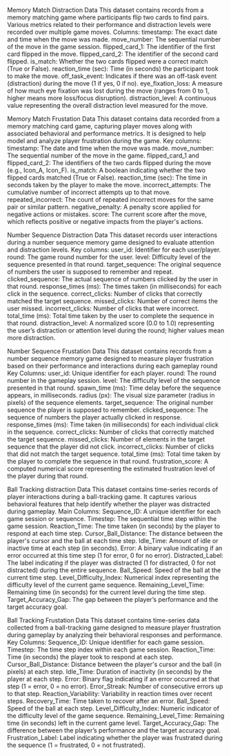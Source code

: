 Memory Match Distraction Data
This dataset contains records from a memory matching game where participants flip two cards to find pairs. Various metrics related to their performance and distraction 
levels were recorded over multiple game moves.
Columns:
timestamp: The exact date and time when the move was made.
move_number: The sequential number of the move in the game session.
flipped_card_1: The identifier of the first card flipped in the move.
flipped_card_2: The identifier of the second card flipped.
is_match: Whether the two cards flipped were a correct match (True or False).
reaction_time (sec): Time (in seconds) the participant took to make the move.
off_task_event: Indicates if there was an off-task event (distraction) during the move (1 if yes, 0 if no).
eye_fixation_loss: A measure of how much eye fixation was lost during the move (ranges from 0 to 1, higher means more loss/focus disruption).
distraction_level: A continuous value representing the overall distraction level measured for the move.

Memory Match Frustation Data
This dataset contains data recorded from a memory matching card game, capturing player moves along with associated behavioral and performance metrics. It is designed to 
help model and analyze player frustration during the game.
Key columns:
timestamp: The date and time when the move was made.
move_number: The sequential number of the move in the game.
flipped_card_1 and flipped_card_2: The identifiers of the two cards flipped during the move (e.g., Icon_A, Icon_F).
is_match: A boolean indicating whether the two flipped cards matched (True or False).
reaction_time (sec): The time in seconds taken by the player to make the move.
incorrect_attempts: The cumulative number of incorrect attempts up to that move.
repeated_incorrect: The count of repeated incorrect moves for the same pair or similar pattern.
negative_penalty: A penalty score applied for negative actions or mistakes.
score: The current score after the move, which reflects positive or negative impacts from the player's actions.

Number Sequence Distraction Data
This dataset records user interactions during a number sequence memory game designed to evaluate attention and distraction levels.
Key columns:
user_id: Identifier for each user/player.
round: The game round number for the user.
level: Difficulty level of the sequence presented in that round.
target_sequence: The original sequence of numbers the user is supposed to remember and repeat.
clicked_sequence: The actual sequence of numbers clicked by the user in that round.
response_times (ms): The times taken (in milliseconds) for each click in the sequence.
correct_clicks: Number of clicks that correctly matched the target sequence.
missed_clicks: Number of correct items the user missed.
incorrect_clicks: Number of clicks that were incorrect.
total_time (ms): Total time taken by the user to complete the sequence in that round.
distraction_level: A normalized score (0.0 to 1.0) representing the user’s distraction or attention level during the round; higher values mean more distraction.

Number Sequence Frustation Data
This dataset contains records from a number sequence memory game designed to measure player frustration based on their performance and interactions during each gameplay 
round
Key Columns:
user_id: Unique identifier for each player.
round: The round number in the gameplay session.
level: The difficulty level of the sequence presented in that round.
spawn_time (ms): Time delay before the sequence appears, in milliseconds.
radius (px): The visual size parameter (radius in pixels) of the sequence elements.
target_sequence: The original number sequence the player is supposed to remember.
clicked_sequence: The sequence of numbers the player actually clicked in response.
response_times (ms): Time taken (in milliseconds) for each individual click in the sequence.
correct_clicks: Number of clicks that correctly matched the target sequence.
missed_clicks: Number of elements in the target sequence that the player did not click.
incorrect_clicks: Number of clicks that did not match the target sequence.
total_time (ms): Total time taken by the player to complete the sequence in that round.
frustration_score: A computed numerical score representing the estimated frustration level of the player during that round.

Ball Tracking distraction Data
This dataset contains time-series records of player interactions during a ball-tracking game. It captures various behavioral features that help identify whether the player 
was
distracted during gameplay.
Main Columns:
Sequence_ID: A unique identifier for each game session or sequence.
Timestep: The sequential time step within the game session.
Reaction_Time: The time taken (in seconds) by the player to respond at each time step.
Cursor_Ball_Distance: The distance between the player's cursor and the ball at each time step.
Idle_Time: Amount of idle or inactive time at each step (in seconds).
Error: A binary value indicating if an error occurred at this time step (1 for error, 0 for no error).
Distracted_Label: The label indicating if the player was distracted (1 for distracted, 0 for not distracted) during the entire sequence.
Ball_Speed: Speed of the ball at the current time step.
Level_Difficulty_Index: Numerical index representing the difficulty level of the current game sequence.
Remaining_Level_Time: Remaining time (in seconds) for the current level during the time step.
Target_Accuracy_Gap: The gap between the player’s performance and the target accuracy goal.

Ball Tracking Frustation Data
This dataset contains time-series data collected from a ball-tracking game designed to measure player frustration during gameplay by analyzing their behavioral responses and 
performance.
Key Columns:
Sequence_ID: Unique identifier for each game session.
Timestep: The time step index within each game session.
Reaction_Time: Time (in seconds) the player took to respond at each step.
Cursor_Ball_Distance: Distance between the player's cursor and the ball (in pixels) at each step.
Idle_Time: Duration of inactivity (in seconds) by the player at each step.
Error: Binary flag indicating if an error occurred at that step (1 = error, 0 = no error).
Error_Streak: Number of consecutive errors up to that step.
Reaction_Variability: Variability in reaction times over recent steps.
Recovery_Time: Time taken to recover after an error.
Ball_Speed: Speed of the ball at each step.
Level_Difficulty_Index: Numeric indicator of the difficulty level of the game sequence.
Remaining_Level_Time: Remaining time (in seconds) left in the current game level.
Target_Accuracy_Gap: The difference between the player’s performance and the target accuracy goal.
Frustration_Label: Label indicating whether the player was frustrated during the sequence (1 = frustrated, 0 = not frustrated).
